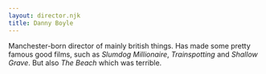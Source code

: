 ```yaml
---
layout: director.njk
title: Danny Boyle
---
```


Manchester-born director of mainly british things. Has made some pretty famous good films, such as _Slumdog Millionaire_, _Trainspotting_ and _Shallow Grave_. But also _The Beach_ which was terrible.
